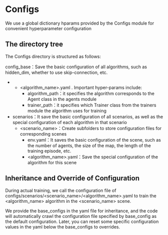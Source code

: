 # Configs

We use a global dictionary hparams provided by the Configs module for convenient hyperparameter configuration

## The directory tree

The Configs directory is structured as follows:

config_base：Save the basic configuration of all algorithms, such as hidden_dim, whether to use skip-connection, etc.

- - <algorithm_name>.yaml . Important hyper-params include:
    - algorithm_path：it specifies the algorithm corresponds to the Agent class in the agents module
    - trainer_path：it specifies which Trainer class from the trainers module the algorithm uses for training
- scenarios：It save the basic configuration of all scenarios, as well as the special configuration of each algorithm in that scenario
  - <scenario_name>：Create subfolders to store configuration files for corresponding scenes
    - env.yaml：It saves the basic configuration of the scene, such as the number of agents, the size of the map, the length of the training episode, etc.
    - <algorithm_name>.yaml：Save the special configuration of the algorithm for this scene

## Inheritance and Override of Configuration

During actual training, we call the configuration file of configs/scenarios/<scenario_name>/<algorithm_name>.yaml to train the <algorithm_name> algorithm in the <scenario_name> scene.

We provide the base_configs in the yaml file for inheritance, and the code will automatically crawl the configuration file specified by base_config as the default configuration. Later, you can reset some specific configuration values in the yaml below the base_configs to overrides.
